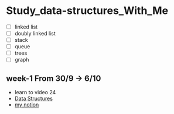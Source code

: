 # Study_data-structures_With_Me
- [ ]  linked list
- [ ]  doubly linked list
- [ ]  stack
- [ ]  queue
- [ ]  trees
- [ ]  graph
## week-1 From 30/9 -> 6/10 
- learn to video 24 
- [Data Structures](https://www.youtube.com/playlist?list=PL2_aWCzGMAwI3W_JlcBbtYTwiQSsOTa6P)
- [my notion](https://www.notion.so/Data-Structure-e35b509ee60b4802a5fc6782802ee99e?pvs=4)

